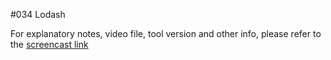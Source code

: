 #034 Lodash

For explanatory notes, video file, tool version and other info, please refer to the [screencast link](http://build-podcast.com/lodash/)
